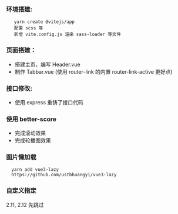 ### 环境搭建:
```
   yarn create @vitejs/app 
   配置 scss 等
   新增 vite.config.js 渲染 sass-loader 等文件
```


### 页面搭建：

- 搭建主页，编写 Header.vue
- 制作 Tabbar.vue   (使用 router-link 的内置 router-link-active 更好点) 


### 接口修改:
- 使用 express 重铸了接口代码



### 使用 better-score
- 完成滚动效果
- 完成轮播图效果

### 图片懒加载
```
  yarn add vue3-lazy
  https://github.com/ustbhuangyi/vue3-lazy
```

### 自定义指定
2.11, 2.12 先跳过
